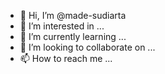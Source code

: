 - 👋 Hi, I’m @made-sudiarta
- 👀 I’m interested in ...
- 🌱 I’m currently learning ...
- 💞️ I’m looking to collaborate on ...
- 📫 How to reach me ...

<!---
made-sudiarta/made-sudiarta is a ✨ special ✨ repository because its `README.md` (this file) appears on your GitHub profile.
You can click the Preview link to take a look at your changes.
--->
